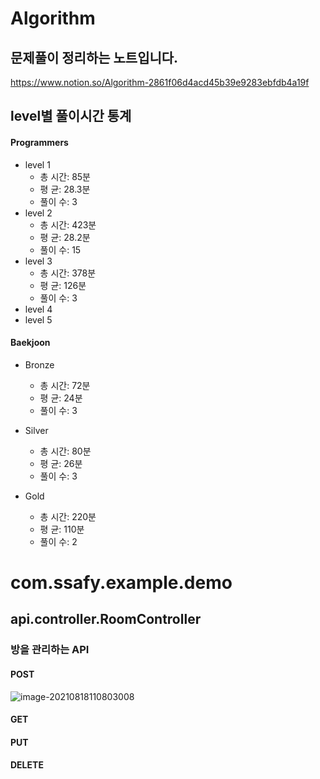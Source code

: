 # Algorithm
## 문제풀이 정리하는 노트입니다.
https://www.notion.so/Algorithm-2861f06d4acd45b39e9283ebfdb4a19f
## level별 풀이시간 통계

#### Programmers
* level 1
  - 총 시간: 85분
  - 평   균: 28.3분
  - 풀이 수: 3
* level 2  
  - 총 시간: 423분
  - 평   균: 28.2분
  - 풀이 수: 15
* level 3  
  - 총 시간: 378분
  - 평   균: 126분
  - 풀이 수: 3
* level 4
* level 5


#### Baekjoon 
* Bronze
  - 총 시간: 72분
  - 평   균: 24분
  - 풀이 수: 3
  
* Silver
  - 총 시간: 80분
  - 평   균: 26분
  - 풀이 수: 3
  
* Gold
  - 총 시간: 220분
  - 평   균: 110분
  - 풀이 수: 2

# com.ssafy.example.demo

## api.controller.RoomController

### 방을 관리하는 API

#### POST

![image-20210818110803008](C:\Users\multicampus\AppData\Roaming\Typora\typora-user-images\image-20210818110803008.png)

#### GET

#### PUT

#### DELETE


